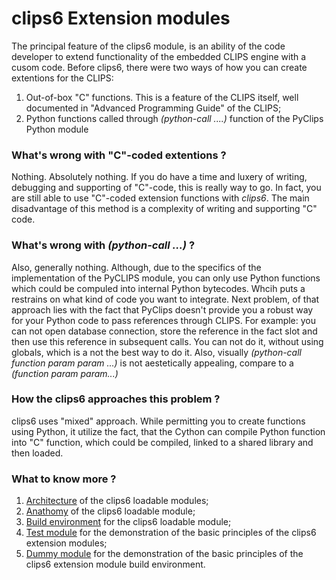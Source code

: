 # clips6 Extension modules

The principal feature of the clips6 module, is an ability of the code developer to extend functionality of the embedded CLIPS engine with a cusom code. Before clips6, there were two ways of how you can create extentions for the CLIPS:

1. Out-of-box "C" functions. This is a feature of the CLIPS itself, well documented in "Advanced Programming Guide" of the CLIPS;
2. Python functions called through _(python-call ....)_ function of the PyClips Python module

### What's wrong with "C"-coded extentions ?

Nothing. Absolutely nothing. If you do have a time and luxery of writing, debugging and supporting of "C"-code, this is really way to go. In fact, you are still able to use "C"-coded extension functions with *clips6*. The main disadvantage of this method is a complexity of writing and supporting "C" code.

### What's wrong with _(python-call ...)_ ?

Also, generally nothing. Although, due to the specifics of the implementation of the PyCLIPS module, you can only use Python functions which could be compuled into internal Python bytecodes. Whcih puts a restrains on what kind of code you want to integrate. Next problem, of that approach lies with the fact that PyClips doesn't provide you a robust way for your Python code to pass references through CLIPS. For example: you can not open database connection, store the reference in the fact slot and then use this reference in subsequent calls. You can not do it, without using globals, which is a not the best way to do it. Also, visually _(python-call function param param ...)_ is not aestetically appealing, compare to a _(function param param...)_

### How the clips6 approaches this problem ?

clips6 uses "mixed" approach. While permitting you to create functions using Python, it utilize the fact, that the Cython can compile Python function into "C" function, which could be compiled, linked to a shared library and then loaded.

### What to know more ?

1. [Architecture](MODULES-ARCH.md) of the clips6 loadable modules;
2. [Anathomy](MODULES-AN.md) of the clips6 loadable module;
3. [Build environment](MODULES-CMAKE.md) for the clips6 loadable module;
4. [Test module](modules/testmodule) for the demonstration of the basic principles of the clips6 extension modules;
5. [Dummy module](modules/dummy) for the demonstration of the basic principles of the clips6 extension module build environment.


